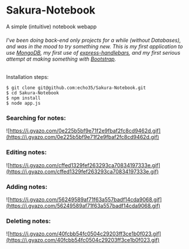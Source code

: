 # Sakura-Notebook
A simple (intuitive) notebook webapp

###### I've been doing back-end only projects for a while (without Databases), and was in the mood to try something new. This is my first application to use [MongoDB](https://www.mongodb.com/), my first use of [express-handlebars](https://github.com/ericf/express-handlebars), and my first serious attempt at making something with [Bootstrap](http://getbootstrap.com/css/).

Installation steps:
```
$ git clone git@github.com:echo35/Sakura-Notebook.git
$ cd Sakura-Notebook
$ npm install
$ node app.js
```

### Searching for notes:
![https://i.gyazo.com/0e225b5bf9e71f2e9fbaf2fc8cd9462d.gif](https://i.gyazo.com/0e225b5bf9e71f2e9fbaf2fc8cd9462d.gif)

### Editing notes:
![https://i.gyazo.com/cffed1329fef263293ca70834197333e.gif](https://i.gyazo.com/cffed1329fef263293ca70834197333e.gif)

### Adding notes:
![https://i.gyazo.com/56249589af71f63a557badf14cda9068.gif](https://i.gyazo.com/56249589af71f63a557badf14cda9068.gif)

### Deleting notes:
![https://i.gyazo.com/40fcbb54fc0504c29203ff3ce1b0f023.gif](https://i.gyazo.com/40fcbb54fc0504c29203ff3ce1b0f023.gif)
